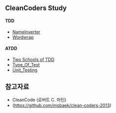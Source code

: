 ## CleanCoders Study

#### TDD 
 - [NameInverter](https://github.com/zionlee0927/cleanCoders/tree/master/src/main/kotlin/tdd/nameInverter)
 - [Wordwrap](https://github.com/zionlee0927/cleanCoders/tree/master/src/main/kotlin/tdd/wordwrap)

#### ATDD
 - [Two Schools of TDD](https://github.com/zionlee0927/cleanCoders/blob/master/src/main/kotlin/atdd/Two_Schools_of_TDD.md)
 - [Type_Of_Test](https://github.com/zionlee0927/cleanCoders/blob/master/src/main/kotlin/atdd/Type_Of_Test.md)
 - [Unit_Testing](https://github.com/zionlee0927/cleanCoders/blob/master/src/main/kotlin/atdd/Unit_Testing.md)
 
## 참고자료
- CleanCode (로버트 C. 마틴)
- (https://github.com/msbaek/clean-coders-2013)
